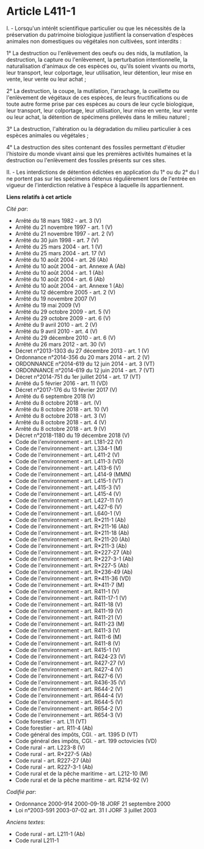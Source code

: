 # Article L411-1

I. - Lorsqu'un intérêt scientifique particulier ou que les nécessités de la préservation du patrimoine biologique justifient
la conservation d'espèces animales non domestiques ou végétales non cultivées, sont interdits :

1° La destruction ou l'enlèvement des oeufs ou des nids, la mutilation, la destruction, la capture ou l'enlèvement, la
perturbation intentionnelle, la naturalisation d'animaux de ces espèces ou, qu'ils soient vivants ou morts, leur transport,
leur colportage, leur utilisation, leur détention, leur mise en vente, leur vente ou leur achat ;

2° La destruction, la coupe, la mutilation, l'arrachage, la cueillette ou l'enlèvement de végétaux de ces espèces, de leurs
fructifications ou de toute autre forme prise par ces espèces au cours de leur cycle biologique, leur transport, leur
colportage, leur utilisation, leur mise en vente, leur vente ou leur achat, la détention de spécimens prélevés dans le milieu
naturel ;

3° La destruction, l'altération ou la dégradation du milieu particulier à ces espèces animales ou végétales ;

4° La destruction des sites contenant des fossiles permettant d'étudier l'histoire du monde vivant ainsi que les premières
activités humaines et la destruction ou l'enlèvement des fossiles présents sur ces sites.

II. - Les interdictions de détention édictées en application du 1° ou du 2° du I ne portent pas sur les spécimens détenus
régulièrement lors de l'entrée en vigueur de l'interdiction relative à l'espèce à laquelle ils appartiennent.

**Liens relatifs à cet article**

_Cité par_:

  - Arrêté du 18 mars 1982 - art. 3 (V)
  - Arrêté du 21 novembre 1997 - art. 1 (V)
  - Arrêté du 21 novembre 1997 - art. 2 (V)
  - Arrêté du 30 juin 1998 - art. 7 (V)
  - Arrêté du 25 mars 2004 - art. 1 (V)
  - Arrêté du 25 mars 2004 - art. 17 (V)
  - Arrêté du 10 août 2004 - art. 26 (Ab)
  - Arrêté du 10 août 2004 - art. Annexe A (Ab)
  - Arrêté du 10 août 2004 - art. 1 (Ab)
  - Arrêté du 10 août 2004 - art. 6 (Ab)
  - Arrêté du 10 août 2004 - art. Annexe 1 (Ab)
  - Arrêté du 12 décembre 2005 - art. 2 (V)
  - Arrêté du 19 novembre 2007 (V)
  - Arrêté du 19 mai 2009 (V)
  - Arrêté du 29 octobre 2009 - art. 5 (V)
  - Arrêté du 29 octobre 2009 - art. 6 (V)
  - Arrêté du 9 avril 2010 - art. 2 (V)
  - Arrêté du 9 avril 2010 - art. 4 (V)
  - Arrêté du 29 décembre 2010 - art. 6 (V)
  - Arrêté du 26 mars 2012 - art. 30 (V)
  - Décret n°2013-1303 du 27 décembre 2013 - art. 1 (V)
  - Ordonnance n°2014-356 du 20 mars 2014 - art. 2 (V)
  - ORDONNANCE n°2014-619 du 12 juin 2014 - art. 3 (VT)
  - ORDONNANCE n°2014-619 du 12 juin 2014 - art. 7 (VT)
  - Décret n°2014-751 du 1er juillet 2014 - art. 17 (VT)
  - Arrêté du 5 février 2016 - art. 11 (VD)
  - Décret n°2017-176 du 13 février 2017 (V)
  - Arrêté du 6 septembre 2018 (V)
  - Arrêté du 8 octobre 2018 - art. (V)
  - Arrêté du 8 octobre 2018 - art. 10 (V)
  - Arrêté du 8 octobre 2018 - art. 3 (V)
  - Arrêté du 8 octobre 2018 - art. 4 (V)
  - Arrêté du 8 octobre 2018 - art. 9 (V)
  - Décret n°2018-1180 du 19 décembre 2018 (V)
  - Code de l'environnement - art. L181-22 (V)
  - Code de l'environnement - art. L334-1 (M)
  - Code de l'environnement - art. L411-2 (V)
  - Code de l'environnement - art. L411-3 (VD)
  - Code de l'environnement - art. L413-6 (V)
  - Code de l'environnement - art. L414-9 (MMN)
  - Code de l'environnement - art. L415-1 (VT)
  - Code de l'environnement - art. L415-3 (V)
  - Code de l'environnement - art. L415-4 (V)
  - Code de l'environnement - art. L427-11 (V)
  - Code de l'environnement - art. L427-6 (V)
  - Code de l'environnement - art. L640-1 (V)
  - Code de l'environnement - art. R*211-1 (Ab)
  - Code de l'environnement - art. R*211-16 (Ab)
  - Code de l'environnement - art. R*211-18 (Ab)
  - Code de l'environnement - art. R*211-20 (Ab)
  - Code de l'environnement - art. R*211-3 (Ab)
  - Code de l'environnement - art. R*227-27 (Ab)
  - Code de l'environnement - art. R*227-3-1 (Ab)
  - Code de l'environnement - art. R*227-5 (Ab)
  - Code de l'environnement - art. R*236-49 (Ab)
  - Code de l'environnement - art. R*411-36 (VD)
  - Code de l'environnement - art. R*411-7 (M)
  - Code de l'environnement - art. R411-1 (V)
  - Code de l'environnement - art. R411-17-1 (V)
  - Code de l'environnement - art. R411-18 (V)
  - Code de l'environnement - art. R411-19 (V)
  - Code de l'environnement - art. R411-21 (V)
  - Code de l'environnement - art. R411-23 (M)
  - Code de l'environnement - art. R411-3 (V)
  - Code de l'environnement - art. R411-6 (M)
  - Code de l'environnement - art. R411-8 (V)
  - Code de l'environnement - art. R415-1 (V)
  - Code de l'environnement - art. R424-23 (V)
  - Code de l'environnement - art. R427-27 (V)
  - Code de l'environnement - art. R427-4 (V)
  - Code de l'environnement - art. R427-6 (V)
  - Code de l'environnement - art. R436-35 (V)
  - Code de l'environnement - art. R644-2 (V)
  - Code de l'environnement - art. R644-4 (V)
  - Code de l'environnement - art. R644-5 (V)
  - Code de l'environnement - art. R654-2 (V)
  - Code de l'environnement - art. R654-3 (V)
  - Code forestier - art. L11 (VT)
  - Code forestier - art. R11-4 (Ab)
  - Code général des impôts, CGI. - art. 1395 D (VT)
  - Code général des impôts, CGI. - art. 199 octovicies (VD)
  - Code rural - art. L223-8 (V)
  - Code rural - art. R*227-5 (Ab)
  - Code rural - art. R227-27 (Ab)
  - Code rural - art. R227-3-1 (Ab)
  - Code rural et de la pêche maritime - art. L212-10 (M)
  - Code rural et de la pêche maritime - art. R214-92 (V)

_Codifié par_:

  - Ordonnance 2000-914 2000-09-18 JORF 21 septembre 2000
  - Loi n°2003-591 2003-07-02 art. 31 I JORF 3 juillet 2003

_Anciens textes_:

  - Code rural - art. L211-1 (Ab)
  - Code rural L211-1
